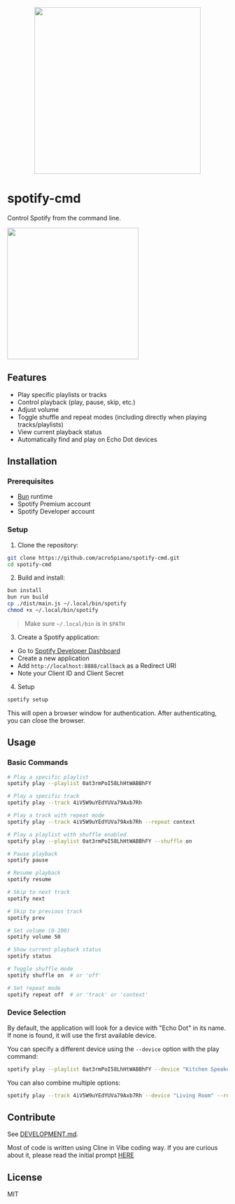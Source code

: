 <div align=center>
<img src=https://github.com/user-attachments/assets/d8b757eb-9920-462b-838c-9979af38ab8f width=380>
</div>

# spotify-cmd

Control Spotify from the command line.

<img src=https://github.com/user-attachments/assets/2c23b01e-6504-44a3-a43a-afeefca3b594 width=300>

## Features

- Play specific playlists or tracks
- Control playback (play, pause, skip, etc.)
- Adjust volume
- Toggle shuffle and repeat modes (including directly when playing tracks/playlists)
- View current playback status
- Automatically find and play on Echo Dot devices

## Installation

### Prerequisites

- [Bun](https://bun.sh/) runtime
- Spotify Premium account
- Spotify Developer account

### Setup

1. Clone the repository:

```bash
git clone https://github.com/acro5piano/spotify-cmd.git
cd spotify-cmd
```

2. Build and install:

```bash
bun install
bun run build
cp ./dist/main.js ~/.local/bin/spotify
chmod +x ~/.local/bin/spotify
```

> Make sure `~/.local/bin` is in `$PATH`

3. Create a Spotify application:

- Go to [Spotify Developer Dashboard](https://developer.spotify.com/dashboard)
- Create a new application
- Add `http://localhost:8888/callback` as a Redirect URI
- Note your Client ID and Client Secret

4. Setup

```bash
spotify setup
```

This will open a browser window for authentication. After authenticating, you can close the browser.

## Usage

### Basic Commands

```bash
# Play a specific playlist
spotify play --playlist 0at3rmPoI58LhHtWABBhFY

# Play a specific track
spotify play --track 4iV5W9uYEdYUVa79Axb7Rh

# Play a track with repeat mode
spotify play --track 4iV5W9uYEdYUVa79Axb7Rh --repeat context

# Play a playlist with shuffle enabled
spotify play --playlist 0at3rmPoI58LhHtWABBhFY --shuffle on

# Pause playback
spotify pause

# Resume playback
spotify resume

# Skip to next track
spotify next

# Skip to previous track
spotify prev

# Set volume (0-100)
spotify volume 50

# Show current playback status
spotify status

# Toggle shuffle mode
spotify shuffle on  # or 'off'

# Set repeat mode
spotify repeat off  # or 'track' or 'context'
```

### Device Selection

By default, the application will look for a device with "Echo Dot" in its name. If none is found, it will use the first available device.

You can specify a different device using the `--device` option with the play command:

```bash
spotify play --playlist 0at3rmPoI58LhHtWABBhFY --device "Kitchen Speaker"
```

You can also combine multiple options:

```bash
spotify play --track 4iV5W9uYEdYUVa79Axb7Rh --device "Living Room" --repeat track --shuffle on
```

## Contribute

See [DEVELOPMENT.md](./DEVELOPMENT.md).

Most of code is written using Cline in Vibe coding way. If you are curious about it, please read the initial prompt [HERE](https://github.com/acro5piano/spotify-cmd/blob/main/PROMPT.md)

## License

MIT
